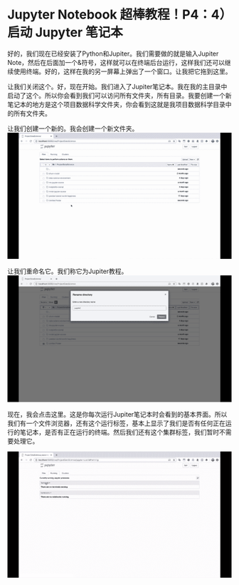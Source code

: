 # Jupyter Notebook 超棒教程！P4：4）启动 Jupyter 笔记本 

好的，我们现在已经安装了Python和Jupiter。我们需要做的就是输入Jupiter Note，然后在后面加一个&符号，这样就可以在终端后台运行，这样我们还可以继续使用终端。好的，这样在我的另一屏幕上弹出了一个窗口。让我把它拖到这里。

让我们关闭这个。好，现在开始。我们进入了Jupiter笔记本。我在我的主目录中启动了这个。所以你会看到我们可以访问所有文件夹，所有目录。我要创建一个新笔记本的地方是这个项目数据科学文件夹，你会看到这就是我项目数据科学目录中的所有文件夹。

让我们创建一个新的。我会创建一个新文件夹。![](img/5ec68710f4c706454d59ed4075adec12_1.png)

让我们重命名它。我们称它为Jupiter教程。![](img/5ec68710f4c706454d59ed4075adec12_3.png)

现在，我会点击这里。这是你每次运行Jupiter笔记本时会看到的基本界面。所以我们有一个文件浏览器，还有这个运行标签，基本上显示了我们是否有任何正在运行的笔记本，是否有正在运行的终端。然后我们还有这个集群标签，我们暂时不需要处理它。

![](img/5ec68710f4c706454d59ed4075adec12_5.png)

